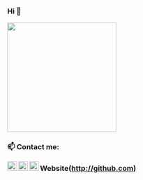 ### Hi 👋

<a href="https://nikunj200.pythonanywhere.com/"><img src="https://nikunj200.pythonanywhere.com/static/img/banner.png" height="250"></a>

### 📫 Contact me:

[<img align="left" alt="Nikunj Maheshwari | Facebook" width="22px" src="https://cdn.jsdelivr.net/npm/simple-icons@v3/icons/facebook.svg" />](https://www.facebook.com/nikunj.maheshwari.98/)
[<img align="left" alt="Nikunj Maheshwari | LinkedIn" width="22px" src="https://cdn.jsdelivr.net/npm/simple-icons@v3/icons/linkedin.svg" />](https://www.linkedin.com/in/nikunj-maheshwari-709ab2173/)
[<img align="left" alt="Nikunj Maheshwari | Instagram" width="22px" src="https://cdn.jsdelivr.net/npm/simple-icons@v3/icons/instagram.svg" />](https://www.instagram.com/nikunj.vm/)

### Website(http://github.com)
<!--
**nikunj200/nikunj200** is a ✨ _special_ ✨ repository because its `README.md` (this file) appears on your GitHub profile.

Here are some ideas to get you started:

- 🔭 I’m currently working on ...
- 🌱 I’m currently learning ...
- 👯 I’m looking to collaborate on ...
- 🤔 I’m looking for help with ...
- 💬 Ask me about ...
- 📫 How to reach me: ...
- 😄 Pronouns: ...
- ⚡ Fun fact: ...
-->
